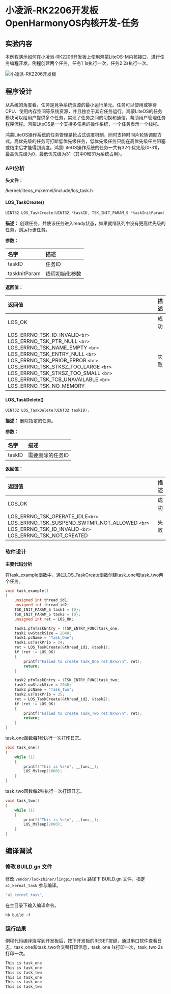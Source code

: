 # 小凌派-RK2206开发板OpenHarmonyOS内核开发-任务

## 实验内容

本例程演示如何在小凌派-RK2206开发板上使用鸿蒙LiteOS-M内核接口，进行任务编程开发。例程创建两个任务，任务1 1s执行一次，任务2 2s执行一次。

![小凌派-RK2206开发板](/vendor/lockzhiner/lingpi/docs/figures/lockzhiner-rk2206.jpg)

## 程序设计

从系统的角度看，任务是竞争系统资源的最小运行单元。任务可以使用或等待CPU、使用内存空间等系统资源，并且独立于其它任务运行。鸿蒙LiteOS的任务模块可以给用户提供多个任务，实现了任务之间的切换和通信，帮助用户管理任务程序流程。鸿蒙LiteOS是一个支持多任务的操作系统，一个任务表示一个线程。

鸿蒙LiteOS操作系统的任务管理是抢占式调度机制，同时支持时间片轮转调度方式。高优先级的任务可打断低优先级任务，低优先级任务只能在高优先级任务阻塞或结束后才能得到调度。鸿蒙LiteOS操作系统的任务一共有32个优先级(0-31)，最高优先级为0，最低优先级为31（其中0和31为系统占用）。

### API分析

**头文件：**

/kernel/liteos_m/kernel/include/los_task.h

#### LOS_TaskCreate()

```c
UINT32 LOS_TaskCreate(UINT32 *taskID, TSK_INIT_PARAM_S *taskInitParam);
```

**描述：**
创建任务，并使该任务进入ready状态，如果就绪队列中没有更高优先级的任务，则运行该任务。

**参数：**

| 名字          | 描述           |
| :------------ | :------------- |
| taskID        | 任务ID         |
| taskInitParam | 线程初始化参数 |

**返回值：**

| 返回值                                                                                                                                                                                                                                                                                                               | 描述 |
| :------------------------------------------------------------------------------------------------------------------------------------------------------------------------------------------------------------------------------------------------------------------------------------------------------------------- | :--- |
| LOS_OK                                                                                                                                                                                                                                                                                                               | 成功 |
| LOS_ERRNO_TSK_ID_INVALID`<br>` LOS_ERRNO_TSK_PTR_NULL `<br>` LOS_ERRNO_TSK_NAME_EMPTY `<br>` LOS_ERRNO_TSK_ENTRY_NULL `<br>` LOS_ERRNO_TSK_PRIOR_ERROR `<br>` LOS_ERRNO_TSK_STKSZ_TOO_LARGE `<br>` LOS_ERRNO_TSK_STKSZ_TOO_SMALL `<br>` LOS_ERRNO_TSK_TCB_UNAVAILABLE `<br>` LOS_ERRNO_TSK_NO_MEMORY | 失败 |

#### LOS_TaskDelete()

```c
UINT32 LOS_TaskDelete(UINT32 taskID);
```

**描述：**
删除指定的任务。

**参数：**

| 名字   | 描述             |
| :----- | :--------------- |
| taskID | 需要删除的任务ID |

**返回值：**

| 返回值                                                                                                                                          | 描述 |
| :---------------------------------------------------------------------------------------------------------------------------------------------- | :--- |
| LOS_OK                                                                                                                                          | 成功 |
| LOS_ERRNO_TSK_OPERATE_IDLE`<br>` LOS_ERRNO_TSK_SUSPEND_SWTMR_NOT_ALLOWED `<br>` LOS_ERRNO_TSK_ID_INVALID `<br>` LOS_ERRNO_TSK_NOT_CREATED | 失败 |

### 软件设计

**主要代码分析**

在task_example函数中，通过LOS_TaskCreate函数创建task_one和task_two两个任务。

```c
void task_example()
{
    unsigned int thread_id1;
    unsigned int thread_id2;
    TSK_INIT_PARAM_S task1 = {0};
    TSK_INIT_PARAM_S task2 = {0};
    unsigned int ret = LOS_OK;

    task1.pfnTaskEntry = (TSK_ENTRY_FUNC)task_one;
    task1.uwStackSize = 2048;
    task1.pcName = "Task_One";
    task1.usTaskPrio = 24;
    ret = LOS_TaskCreate(&thread_id1, &task1);
    if (ret != LOS_OK)
    {
        printf("Falied to create Task_One ret:0x%x\n", ret);
        return;
    }

    task2.pfnTaskEntry = (TSK_ENTRY_FUNC)task_two;
    task2.uwStackSize = 2048;
    task2.pcName = "Task_Two";
    task2.usTaskPrio = 25;
    ret = LOS_TaskCreate(&thread_id2, &task2);
    if (ret != LOS_OK)
    {
        printf("Falied to create Task_Two ret:0x%x\n", ret);
        return;
    }
}
```

task_one函数每1秒执行一次打印日志。

```c
void task_one()
{
    while (1)
    {
        printf("This is %s\n", __func__);
        LOS_Msleep(1000);
    }
}
```

task_two函数每2秒执行一次打印日志。

```c
void task_two()
{
    while (1)
    {
        printf("This is %s\n", __func__);
        LOS_Msleep(2000);
    }
}
```

## 编译调试

### 修改 BUILD.gn 文件

修改 `vendor/lockzhiner/lingpi/sample` 路径下 BUILD.gn 文件，指定 `a1_kernal_task` 参与编译。

```r
"a1_kernel_task",
```

在主目录下输入编译命令。

```shell
hb build -f
```

### 运行结果

例程代码编译烧写到开发板后，按下开发板的RESET按键，通过串口软件查看日志，task_one和task_two会交替打印信息，task_one 1s打印一次，task_two 2s打印一次。

```c
This is task_one
This is task_one
This is task_two
This is task_one
This is task_one
This is task_two
```
